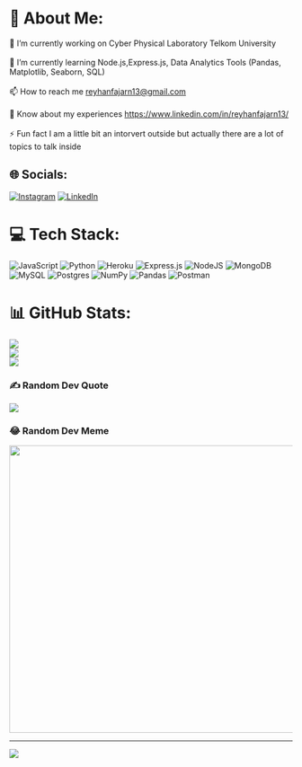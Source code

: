 # 💫 About Me:
🔭 I’m currently working on Cyber Physical Laboratory Telkom University<br><br>🌱 I’m currently learning Node.js,Express.js, Data Analytics Tools (Pandas, Matplotlib, Seaborn, SQL)<br><br>📫 How to reach me reyhanfajarn13@gmail.com<br><br>📄 Know about my experiences https://www.linkedin.com/in/reyhanfajarn13/<br><br>⚡ Fun fact I am a little bit an intorvert outside but actually there are a lot of topics to talk inside<br>


## 🌐 Socials:
[![Instagram](https://img.shields.io/badge/Instagram-%23E4405F.svg?logo=Instagram&logoColor=white)](https://instagram.com/ryhnnst_) [![LinkedIn](https://img.shields.io/badge/LinkedIn-%230077B5.svg?logo=linkedin&logoColor=white)](https://linkedin.com/in/reyhanfajarn13) 

# 💻 Tech Stack:
![JavaScript](https://img.shields.io/badge/javascript-%23323330.svg?style=for-the-badge&logo=javascript&logoColor=%23F7DF1E) ![Python](https://img.shields.io/badge/python-3670A0?style=for-the-badge&logo=python&logoColor=ffdd54) ![Heroku](https://img.shields.io/badge/heroku-%23430098.svg?style=for-the-badge&logo=heroku&logoColor=white) ![Express.js](https://img.shields.io/badge/express.js-%23404d59.svg?style=for-the-badge&logo=express&logoColor=%2361DAFB) ![NodeJS](https://img.shields.io/badge/node.js-6DA55F?style=for-the-badge&logo=node.js&logoColor=white) ![MongoDB](https://img.shields.io/badge/MongoDB-%234ea94b.svg?style=for-the-badge&logo=mongodb&logoColor=white) ![MySQL](https://img.shields.io/badge/mysql-%2300f.svg?style=for-the-badge&logo=mysql&logoColor=white) ![Postgres](https://img.shields.io/badge/postgres-%23316192.svg?style=for-the-badge&logo=postgresql&logoColor=white) ![NumPy](https://img.shields.io/badge/numpy-%23013243.svg?style=for-the-badge&logo=numpy&logoColor=white) ![Pandas](https://img.shields.io/badge/pandas-%23150458.svg?style=for-the-badge&logo=pandas&logoColor=white) ![Postman](https://img.shields.io/badge/Postman-FF6C37?style=for-the-badge&logo=postman&logoColor=white)
# 📊 GitHub Stats:
![](https://github-readme-stats.vercel.app/api?username=reyhanfajarn13&theme=dark&hide_border=false&include_all_commits=true&count_private=false)<br/>
![](https://github-readme-streak-stats.herokuapp.com/?user=reyhanfajarn13&theme=dark&hide_border=false)<br/>
![](https://github-readme-stats.vercel.app/api/top-langs/?username=reyhanfajarn13&theme=dark&hide_border=false&include_all_commits=true&count_private=false&layout=compact)

### ✍️ Random Dev Quote
![](https://quotes-github-readme.vercel.app/api?type=horizontal&theme=radical)

### 😂 Random Dev Meme
<img src="https://random-memer.herokuapp.com/" width="512px"/>

---
[![](https://visitcount.itsvg.in/api?id=reyhanfajarn13&icon=0&color=0)](https://visitcount.itsvg.in)

